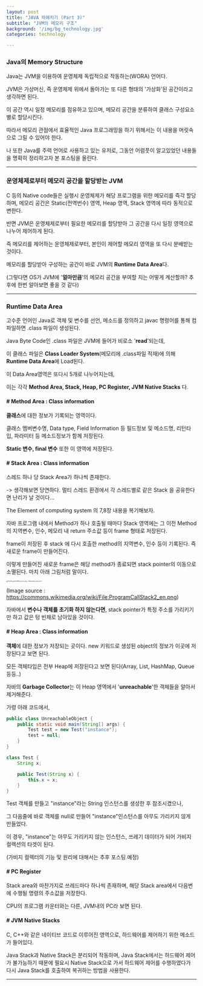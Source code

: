 ```yaml
---
layout: post
title: "JAVA 파헤치기 (Part 3)"
subtitle: "JVM의 메모리 구조"
background: '/img/bg_technology.jpg'
categories: technology

---
```



### Java의 Memory Structure

Java는 JVM을 이용하여 운영체제 독립적으로 작동하는(WORA) 언어다.

JVM은 가상머신, 즉 운영체제 위에서 돌아가는 또 다른 형태의 '가상화'된 공간이라고 생각하면 된다.

이 공간 역시 일정 메모리를 점유하고 있으며, 메모리 공간을 분류하여 클래스 구성요소별로 할당시킨다.

따라서 메모리 관점에서 효율적인 Java 프로그래밍을 하기 위해서는 이 내용을 머릿속으로 그릴 수 있어야 한다.

나 또한 Java를 주력 언어로 사용하고 있는 유저로, 그동안 어렴풋이 알고있었던 내용들을 명확히 정리하고자 본 포스팅을 올린다.



---

### 운영체제로부터 메모리 공간을 할당받는 JVM



C 등의 Native code들은 실행시 운영체제가 해당 프로그램을 위한 메모리를 즉각 할당하며, 메모리 공간은 Static(전역번수) 영역, Heap 영역, Stack 영역에 따라 동적으로 변한다.

반면 JVM은 운영체제로부터 필요한 메모리를 할당받아 그 공간을 다시 일정 영역으로 나누어 제어하게 된다.

즉 메모리를 제어하는 운영체제로부터, 본인이 제어할 메모리 영역을 또 다시 분배받는 것이다.

메모리를 할당받아 구성하는 공간이 바로 JVM의 **Runtime Data Area**다.

(그렇다면 OS가 JVM에 '**얼마만큼**'의 메모리 공간을 부여할 지는 어떻게 계산할까? 추후에 한번 알아보면 좋을 것 같다)



---

### Runtime Data Area

고수준 언어인 Java로 객체 및 변수를 선언, 메소드를 정의하고 javac 명령어를 통해 컴파일하면 .class 파일이 생성된다. 

Java Byte Code인 .class 파일은 JVM에 들어가 비로소 '**read**'되는데, 

이 클래스 파일은 **Class Loader System**(메모리에 .class파일 적재)에 의해 **Runtime Data Area**에 Load된다.



이 Data Area영역은 또다시 5개로 나누어지는데, 

이는 각각 **Method Area, Stack, Heap, PC Register,  JVM Native Stacks** 다.



#### # Method Area : Class information

**클래스**에 대한 정보가 기록되는 영역이다.

클래스 멤버변수명, Data type, Field Information 등 필드정보 및 메소드명, 리턴타입, 파라미터 등 메소드정보가 함께 저장된다.

**Static 변수, final 변수**  또한 이 영역에 저장된다.



#### # Stack Area : Class information

스레드 하나 당 Stack Area가 하나씩 존재한다.

 -> 생각해보면 당연하다. 멀티 스레드 환경에서 각 스레드별로 같은 Stack 을 공유한다면 난리가 날 것이다...

The Element of computing system 의 7,8장 내용을 복기해보자.

자바 프로그램 내에서 Method가 하나 호출될 때마다 Stack 영역에는 그 이전 Method의 지역변수, 인수, 메모리 내 return 주소값 등이 frame 형태로 저장된다.

frame이 저장된 후 stack 에 다시 호출한 method의 지역변수, 인수 등이 기록된다. 즉 새로운 frame이 만들어진다.

이렇게 만들어진 새로운 frame은 해당 method가 종료되면 stack pointer의 이동으로 소멸된다. 마치 아래 그림처럼 말이다.

<img src="https://upload.wikimedia.org/wikipedia/commons/8/8a/ProgramCallStack2_en.png" alt="File:ProgramCallStack2 en.png - Wikimedia Commons" style="zoom:25%;" />

(Image source : https://commons.wikimedia.org/wiki/File:ProgramCallStack2_en.png)

자바에서 **변수나 객체를 초기화 하지 않는다면**, stack pointer가 특정 주소를 가리키기만 하고 값은 텅 빈채로 남아있을 것이다.



#### # Heap Area : Class information

**객체**에 대한 정보가 저장되는 곳이다. new 키워드로 생성된 object의 정보가 이곳에 저장된다고 보면 된다.

모든 객체타입은 전부 Heap에 저장된다고 보면 된다(Array, List, HashMap, Queue 등등..)

자바의 **Garbage Collector**는 이 Heap 영역에서 '**unreachable**'한 객체들을 알아서 제거해준다.

가령 아래 코드에서,

```java
public class UnreachableObject {
    public static void main(String[] args) {
        Test test = new Test("instance");
        test = null;
    }
}

class Test {
    String x;

    public Test(String x) {
        this.x = x;
    }
}
```

Test 객체를 만들고 "instance"라는 String 인스턴스를 생성한 후 참조시켰으나,

그 다음줄에 바로 객체를 null로 만들어 "instance"인스턴스를 아무도 가리키지 않게 만들었다.

이 경우, "instance"는 아무도 가리키지 않는 인스턴스, 쓰레기 데이터가 되어 가비지 컬렉션의 타겟이 된다.

(가비지 컬렉터의 기능 및 원리에 대해서는 추후 포스팅 예정)



#### # PC Register

Stack area와 마찬가지로 쓰레드마다 하나씩 존재하며, 해당 Stack area에서 다음번에 수행될 명령의 주소값을 저장한다.

CPU의 프로그램 카운터와는 다른, JVM내의 PC라 보면 된다.



#### # JVM Native Stacks

C, C++와 같은 네이티브 코드로 이루어진 영역으로, 하드웨어를 제어하기 위한 메소드가 들어있다.

Java Stack과 Native Stack은 분리되어 작동하며, Java Stack에서는 하드웨어 제어가 불가능하기 때문에 필요시 Native Stack으로 가서 하드웨어 제어를 수행하였다가 다시 Java Stack를 호출하여 복귀하는 방법을 사용한다.



---

